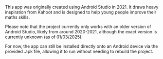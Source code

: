 This app was originally created using Android Studio in 2021. It draws heavy inspiration from Kahoot and is designed to help young people improve their maths skills.

Please note that the project currently only works with an older version of Android Studio, likely from around 2020-2021, although the exact version is currently unknown (as of 01/03/2025).

For now, the app can still be installed directly onto an Android device via the provided .apk file, allowing it to run without needing to rebuild the project.
